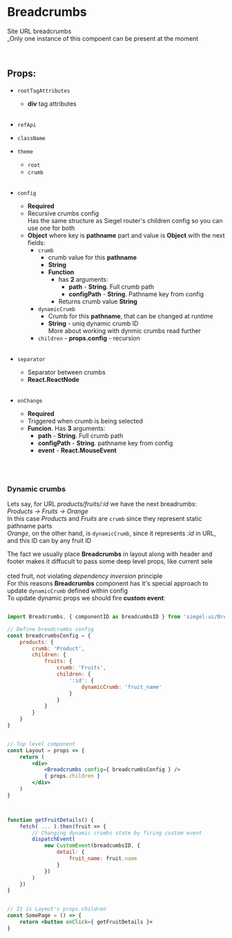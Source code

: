 # Breadcrumbs

Site URL breadcrumbs<br />
_Only one instance of this compoent can be present at the moment<br />


<br />

## Props:

- `rootTagAttributes`
    - **div** tag attributes<br /><br />

- `refApi`

- `className`

- `theme`
    - `root`
    - `crumb`<br /><br />

- `config`
    - **Required**
    - Recursive crumbs config<br />
        Has the same structure as Siegel router's children config so you can use one for both
    - **Object** where key is **pathname** part and value is **Object** with the next fields:
        - `crumb`
            - crumb value for this **pathname**
            - **String**
            - **Function**
                - has **2** arguments:
                    - **path** - **String**. Full crumb path
                    - **configPath** - **String**. Pathname key from config
                - Returns crumb value **String**
        - `dynamicCrumb`
            - Crumb for this **pathname**, that can be changed at runtime
            - **String** - uniq dynamic crumb ID<br />
            More about working with dynmic crumbs read further
        - `children` - **props.config** - recursion<br /><br />

- `separator`
    - Separator between crumbs
    - **React.ReactNode**<br /><br />

- `onChange`
    - **Required**
    - Triggered when crumb is being selected
    - **Funcion**. Has **3** arguments:
        - **path** - **String**. Full crumb path
        - **configPath** - **String**. pathname key from config 
        - **event** - **React.MouseEvent**



<br /><br />

### Dynamic crumbs

Lets say, for URL _products/fruits/:id_ we have the next breadrumbs:<br />
_Products -> Fruits -> Orange_<br />
In this case _Products_ and _Fruits_ are `crumb` since they represent static pathname parts<br />
_Orange_, on the other hand, is `dynamicCrumb`, since it represents _:id_ in URL, and this ID can by any fruit ID<br />

The fact we usually place **Breadcrumbs** in layout along with header and footer makes it diffucult to pass some deep level props, like current sele<br /><br />cted fruit, not violating _dependency inversion_ principle<br />
For this reasons **Breadcrumbs** component has it's special approach to update `dynamicCrumb` defined within config<br />
To update dynamic props we should fire **custom event**:

```jsx

import Breadcrumbs, { componentID as breadcumbsID } from 'siegel-ui/Breadcrumbs'

// Define breadcrumbs config
const breadcrumbsConfig = {
    products: {
        crumb: 'Product',
        children: {
            fruits: {
                crumb: 'Fruits',
                children: {
                    ':id': {
                        dynamicCrumb: 'fruit_name'
                    }
                }
            }
        }
    }
}


// Top level component
const Layout = props => {
    return (
        <div>
            <Breadcrumbs config={ breadcrumbsConfig } />
            { props.children }
        </div>
    )
}



function getFruitDetails() {
    fetch( ... ).then(fruit => {
        // Changing dynamic crumbs state by firing custom event
        dispatchEvent(
            new CustomEvent(breadcumbsID, {
                detail: {
                    fruit_name: fruit.name
                }
            })
        )
    })
}


// It is Layout's props.children 
const SomePage = () => {
    return <button onClick={ getFruitDetails }>
}

```